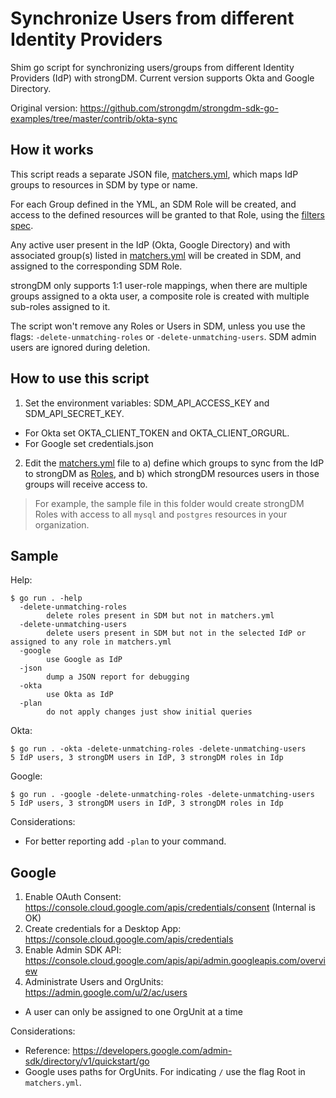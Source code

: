 # Synchronize Users from different Identity Providers 
Shim go script for synchronizing users/groups from different Identity Providers (IdP) with strongDM. Current version supports Okta and Google Directory.

Original version: https://github.com/strongdm/strongdm-sdk-go-examples/tree/master/contrib/okta-sync

## How it works
This script reads a separate JSON file, [matchers.yml](matchers.yml), which maps IdP groups to resources in SDM by type or name.

For each Group defined in the YML, an SDM Role will be created, and access to the defined resources will be granted to that Role, using the [filters spec](https://www.strongdm.com/docs/automation/getting-started/filters).

Any active user present in the IdP (Okta, Google Directory) and with associated group(s) listed in [matchers.yml](matchers.yml) will be created in SDM, and assigned to the corresponding SDM Role. 

strongDM only supports 1:1 user-role mappings, when there are multiple groups assigned to a okta user, a composite role is created with multiple sub-roles assigned to it.

The script won't remove any Roles or Users in SDM, unless you use the flags: `-delete-unmatching-roles` or `-delete-unmatching-users`. SDM admin users are ignored during deletion.

## How to use this script
1. Set the environment variables: SDM_API_ACCESS_KEY and SDM_API_SECRET_KEY. 
  * For Okta set OKTA_CLIENT_TOKEN and OKTA_CLIENT_ORGURL.
  * For Google set credentials.json 
2. Edit the [matchers.yml](matchers.yml) file to a) define which groups to sync from the IdP to strongDM as [Roles](https://www.strongdm.com/docs/admin-ui-guide/user-management/roles), and b) which strongDM resources users in those groups will receive access to.

  > For example, the sample file in this folder would create strongDM Roles with access to all `mysql` and `postgres` resources in your organization.

## Sample
Help: 
```
$ go run . -help
  -delete-unmatching-roles
    	delete roles present in SDM but not in matchers.yml
  -delete-unmatching-users
    	delete users present in SDM but not in the selected IdP or assigned to any role in matchers.yml
  -google
    	use Google as IdP
  -json
    	dump a JSON report for debugging
  -okta
    	use Okta as IdP
  -plan
    	do not apply changes just show initial queries
````

Okta:
```
$ go run . -okta -delete-unmatching-roles -delete-unmatching-users
5 IdP users, 3 strongDM users in IdP, 3 strongDM roles in Idp
```

Google:
```
$ go run . -google -delete-unmatching-roles -delete-unmatching-users
5 IdP users, 3 strongDM users in IdP, 3 strongDM roles in Idp
```

Considerations:
* For better reporting add `-plan` to your command.

## Google 
1. Enable OAuth Consent: https://console.cloud.google.com/apis/credentials/consent (Internal is OK)
2. Create credentials for a Desktop App: https://console.cloud.google.com/apis/credentials
3. Enable Admin SDK API: https://console.cloud.google.com/apis/api/admin.googleapis.com/overview
4. Administrate Users and OrgUnits: https://admin.google.com/u/2/ac/users
  * A user can only be assigned to one OrgUnit at a time

Considerations:
* Reference: https://developers.google.com/admin-sdk/directory/v1/quickstart/go
* Google uses paths for OrgUnits. For indicating `/` use the flag Root in `matchers.yml`.
